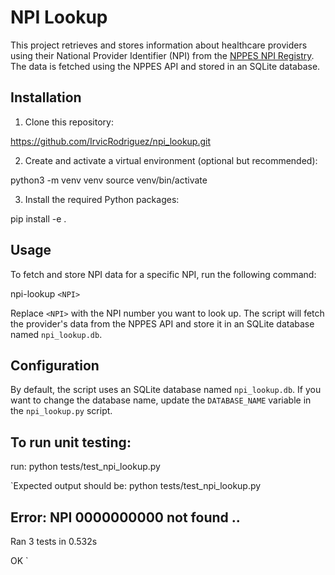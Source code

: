 # NPI Lookup

This project retrieves and stores information about healthcare providers using their National Provider Identifier (NPI) 
from the [NPPES NPI Registry](https://npiregistry.cms.hhs.gov). The data is fetched using the NPPES API and stored in an SQLite database.

## Installation

1. Clone this repository:

https://github.com/IrvicRodriguez/npi_lookup.git

2. Create and activate a virtual environment (optional but recommended): 

python3 -m venv venv
source venv/bin/activate

3. Install the required Python packages:

pip install -e .

## Usage

To fetch and store NPI data for a specific NPI, run the following command:

npi-lookup `<NPI>`


Replace `<NPI>` with the NPI number you want to look up. The script will fetch the provider's data from the NPPES API and store it in an SQLite database named `npi_lookup.db`.

## Configuration

By default, the script uses an SQLite database named `npi_lookup.db`. If you want to change the database name, update the `DATABASE_NAME` variable in the `npi_lookup.py` script.

## To run unit testing: 
run: python tests/test_npi_lookup.py

`Expected output should be:  python tests/test_npi_lookup.py

Error: NPI 0000000000 not found
..
----------------------------------------------------------------------
Ran 3 tests in 0.532s

OK
`

